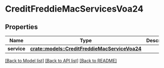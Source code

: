 # CreditFreddieMacServicesVoa24

## Properties

Name | Type | Description | Notes
------------ | ------------- | ------------- | -------------
**service** | [**crate::models::CreditFreddieMacServiceVoa24**](CreditFreddieMacService_VOA_2_4.md) |  | 

[[Back to Model list]](../README.md#documentation-for-models) [[Back to API list]](../README.md#documentation-for-api-endpoints) [[Back to README]](../README.md)


